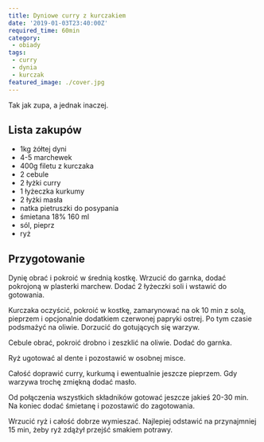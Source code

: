```yaml
---
title: Dyniowe curry z kurczakiem
date: '2019-01-03T23:40:00Z'
required_time: 60min
category:
 - obiady
tags:
 - curry
 - dynia
 - kurczak
featured_image: ./cover.jpg
---
```


Tak jak zupa, a jednak inaczej.

<!---- splitter ---->

## Lista zakupów

- 1kg żółtej dyni
- 4-5 marchewek
- 400g filetu z kurczaka
- 2 cebule
- 2 łyżki curry
- 1 łyżeczka kurkumy
- 2 łyżki masła
- natka pietruszki do posypania
- śmietana 18% 160 ml
- sól, pieprz
- ryż

<!---- splitter ---->

## Przygotowanie

Dynię obrać i pokroić w średnią kostkę. Wrzucić do garnka, dodać pokrojoną w plasterki marchew. Dodać 2 łyżeczki soli i wstawić do gotowania.

Kurczaka oczyścić, pokroić w kostkę, zamarynować na ok 10 min z solą, pieprzem i opcjonalnie dodatkiem czerwonej papryki ostrej. Po tym czasie podsmażyć na oliwie. Dorzucić do gotujących się warzyw.

Cebule obrać, pokroić drobno i zeszklić na oliwie. Dodać do garnka.

Ryż ugotować al dente i pozostawić w osobnej misce.

Całość doprawić curry, kurkumą i ewentualnie jeszcze pieprzem. Gdy warzywa trochę zmiękną dodać masło.

Od połączenia wszystkich składników gotować jeszcze jakieś 20-30 min.
Na koniec dodać śmietanę i pozostawić do zagotowania.

Wrzucić ryż i całość dobrze wymieszać. Najlepiej odstawić na przynajmniej 15 min, żeby ryż zdążył przejść smakiem potrawy.
